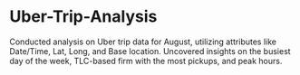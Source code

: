 # Uber-Trip-Analysis
 Conducted analysis on Uber trip data for August, utilizing attributes like Date/Time, Lat, Long, and Base location. Uncovered insights on the busiest day of the week, TLC-based firm with the most pickups, and peak hours.
